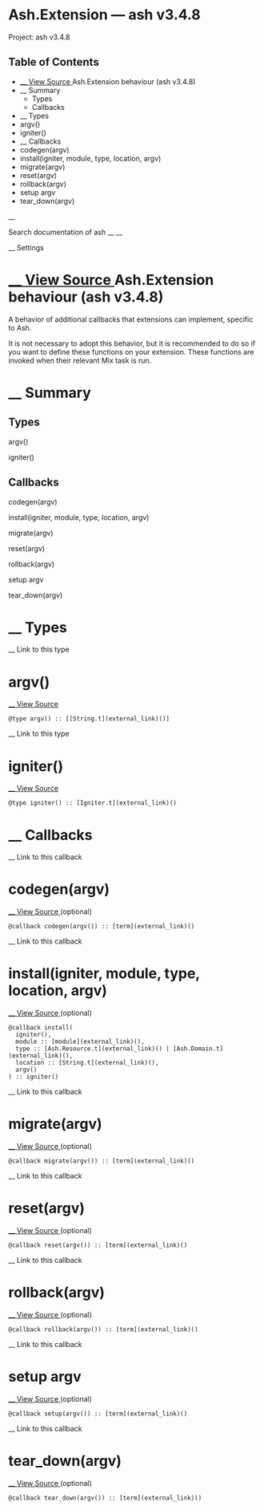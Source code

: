 # Ash.Extension — ash v3.4.8

Project: ash v3.4.8

## Table of Contents

- [ __ View Source ](external_link) Ash.Extension behaviour (ash v3.4.8)
- __ Summary
  - Types
  - Callbacks
- __ Types
- argv()
- igniter()
- __ Callbacks
- codegen(argv)
- install(igniter, module, type, location, argv)
- migrate(argv)
- reset(argv)
- rollback(argv)
- setup argv
- tear_down(argv)

__

Search documentation of ash __ __

__ Settings

#  [ __ View Source ](external_link) Ash.Extension behaviour (ash v3.4.8)

A behavior of additional callbacks that extensions can implement, specific to Ash.

It is not necessary to adopt this behavior, but it is recommended to do so if you want to define these functions on your extension. These functions are invoked when their relevant Mix task is run.

#  __ Summary

##  Types

argv()

igniter()

##  Callbacks

codegen(argv)

install(igniter, module, type, location, argv)

migrate(argv)

reset(argv)

rollback(argv)

setup argv

tear_down(argv)

#  __ Types

__ Link to this type

# argv()

[ __ View Source ](external_link)
    
    
    @type argv() :: [[String.t](external_link)()]

__ Link to this type

# igniter()

[ __ View Source ](external_link)
    
    
    @type igniter() :: [Igniter.t](external_link)()

#  __ Callbacks

__ Link to this callback

# codegen(argv)

[ __ View Source ](external_link) (optional)
    
    
    @callback codegen(argv()) :: [term](external_link)()

__ Link to this callback

# install(igniter, module, type, location, argv)

[ __ View Source ](external_link) (optional)
    
    
    @callback install(
      igniter(),
      module :: [module](external_link)(),
      type :: [Ash.Resource.t](external_link)() | [Ash.Domain.t](external_link)(),
      location :: [String.t](external_link)(),
      argv()
    ) :: igniter()

__ Link to this callback

# migrate(argv)

[ __ View Source ](external_link) (optional)
    
    
    @callback migrate(argv()) :: [term](external_link)()

__ Link to this callback

# reset(argv)

[ __ View Source ](external_link) (optional)
    
    
    @callback reset(argv()) :: [term](external_link)()

__ Link to this callback

# rollback(argv)

[ __ View Source ](external_link) (optional)
    
    
    @callback rollback(argv()) :: [term](external_link)()

__ Link to this callback

# setup argv

[ __ View Source ](external_link) (optional)
    
    
    @callback setup(argv()) :: [term](external_link)()

__ Link to this callback

# tear_down(argv)

[ __ View Source ](external_link) (optional)
    
    
    @callback tear_down(argv()) :: [term](external_link)()
